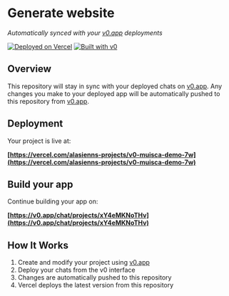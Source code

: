 # Generate website

*Automatically synced with your [v0.app](https://v0.app) deployments*

[![Deployed on Vercel](https://img.shields.io/badge/Deployed%20on-Vercel-black?style=for-the-badge&logo=vercel)](https://vercel.com/alasienns-projects/v0-muisca-demo-7w)
[![Built with v0](https://img.shields.io/badge/Built%20with-v0.app-black?style=for-the-badge)](https://v0.app/chat/projects/xY4eMKNoTHv)

## Overview

This repository will stay in sync with your deployed chats on [v0.app](https://v0.app).
Any changes you make to your deployed app will be automatically pushed to this repository from [v0.app](https://v0.app).

## Deployment

Your project is live at:

**[https://vercel.com/alasienns-projects/v0-muisca-demo-7w](https://vercel.com/alasienns-projects/v0-muisca-demo-7w)**

## Build your app

Continue building your app on:

**[https://v0.app/chat/projects/xY4eMKNoTHv](https://v0.app/chat/projects/xY4eMKNoTHv)**

## How It Works

1. Create and modify your project using [v0.app](https://v0.app)
2. Deploy your chats from the v0 interface
3. Changes are automatically pushed to this repository
4. Vercel deploys the latest version from this repository
